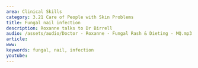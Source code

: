 ```yaml
---
area: Clinical Skills
category: 3.21 Care of People with Skin Problems
title: Fungal nail infection
description: Roxanne talks to Dr Birrell
audio: /assets/audio/Doctor - Roxanne - Fungal Rash & Dieting - MQ.mp3
article: 
www: 
keywords: fungal, nail, infection
youtube:
--- 
```

